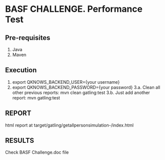 # BASF CHALLENGE. Performance Test

## Pre-requisites

1. Java
2. Maven


## Execution

1. export QKNOWS_BACKEND_USER={your username}
2. export QKNOWS_BACKEND_PASSWORD={your password}
3.a. Clean all other previous reports: mvn clean gatling:test
3.b. Just add another report: mvn gatling:test   

## REPORT

html report at target/gatling/getallpersonsimulation-<yyyymmddhhmmss>/index.html

## RESULTS

Check BASF Challenge.doc file
